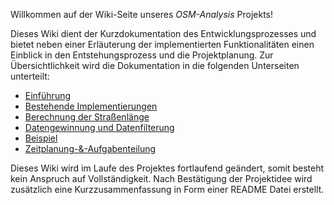 Willkommen auf der Wiki-Seite unseres _OSM-Analysis_ Projekts!

Dieses Wiki dient der Kurzdokumentation des Entwicklungsprozesses und bietet neben einer Erläuterung der implementierten Funktionalitäten einen Einblick in den Entstehungsprozess und die Projektplanung. Zur Übersichtlichkeit wird die Dokumentation in die folgenden Unterseiten unterteilt:

* [Einführung](https://github.com/DarioDagne/OSM-Analysis/wiki/Einf%C3%BChrung)
* [Bestehende Implementierungen](https://github.com/DarioDagne/OSM-Analysis/wiki/Bestehende-Implementierungen)
* [Berechnung der Straßenlänge](https://github.com/DarioDagne/OSM-Analysis/wiki/Berechnung-der-Stra%C3%9Fenl%C3%A4nge-aus-geographischen-Koordinaten)
* [Datengewinnung und Datenfilterung](https://github.com/DarioDagne/OSM-Analysis/wiki/Datenfilterung-und-Datengewinnung)
* [Beispiel](https://github.com/DarioDagne/OSM-Analysis/wiki/Beispiel)
* [Zeitplanung-&-Aufgabenteilung](https://github.com/DarioDagne/OSM-Analysis/wiki/Zeitplanung-&-Aufgabenteilung)

Dieses Wiki wird im Laufe des Projektes fortlaufend geändert, somit besteht kein Anspruch auf Vollständigkeit. Nach Bestätigung der Projektidee wird zusätzlich eine Kurzzusammenfassung in Form einer README Datei erstellt.


